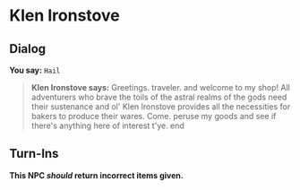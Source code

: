 # Klen Ironstove
## Dialog

**You say:** `Hail`



>**Klen Ironstove says:** Greetings. traveler. and welcome to my shop! All adventurers who brave the toils of the astral realms of the gods need their sustenance and ol' Klen Ironstove provides all the necessities for bakers to produce their wares. Come. peruse my goods and see if there's anything here of interest t'ye.
end

## Turn-Ins



**This NPC *should* return incorrect items given.**





